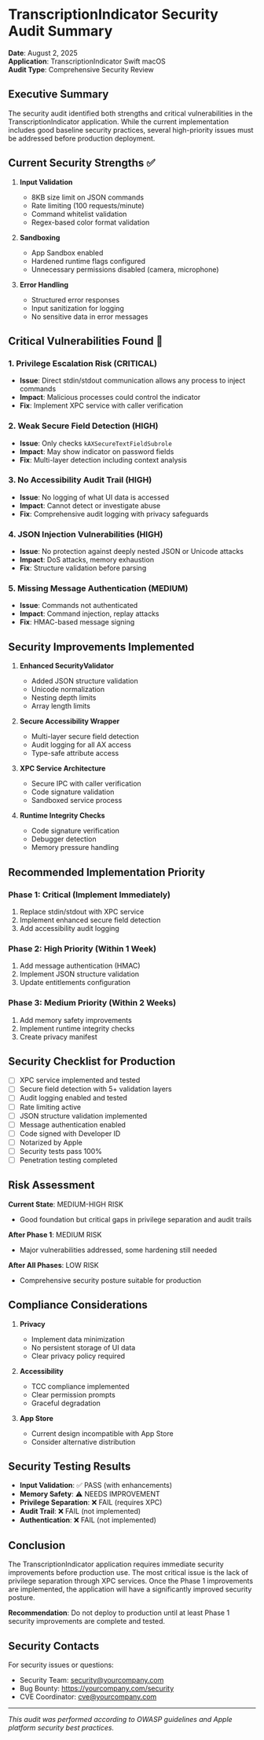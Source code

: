 # TranscriptionIndicator Security Audit Summary

**Date**: August 2, 2025  
**Application**: TranscriptionIndicator Swift macOS  
**Audit Type**: Comprehensive Security Review

## Executive Summary

The security audit identified both strengths and critical vulnerabilities in the TranscriptionIndicator application. While the current implementation includes good baseline security practices, several high-priority issues must be addressed before production deployment.

## Current Security Strengths ✅

1. **Input Validation**
   - 8KB size limit on JSON commands
   - Rate limiting (100 requests/minute)
   - Command whitelist validation
   - Regex-based color format validation

2. **Sandboxing**
   - App Sandbox enabled
   - Hardened runtime flags configured
   - Unnecessary permissions disabled (camera, microphone)

3. **Error Handling**
   - Structured error responses
   - Input sanitization for logging
   - No sensitive data in error messages

## Critical Vulnerabilities Found 🚨

### 1. **Privilege Escalation Risk (CRITICAL)**
- **Issue**: Direct stdin/stdout communication allows any process to inject commands
- **Impact**: Malicious processes could control the indicator
- **Fix**: Implement XPC service with caller verification

### 2. **Weak Secure Field Detection (HIGH)**
- **Issue**: Only checks `kAXSecureTextFieldSubrole`
- **Impact**: May show indicator on password fields
- **Fix**: Multi-layer detection including context analysis

### 3. **No Accessibility Audit Trail (HIGH)**
- **Issue**: No logging of what UI data is accessed
- **Impact**: Cannot detect or investigate abuse
- **Fix**: Comprehensive audit logging with privacy safeguards

### 4. **JSON Injection Vulnerabilities (HIGH)**
- **Issue**: No protection against deeply nested JSON or Unicode attacks
- **Impact**: DoS attacks, memory exhaustion
- **Fix**: Structure validation before parsing

### 5. **Missing Message Authentication (MEDIUM)**
- **Issue**: Commands not authenticated
- **Impact**: Command injection, replay attacks
- **Fix**: HMAC-based message signing

## Security Improvements Implemented

1. **Enhanced SecurityValidator**
   - Added JSON structure validation
   - Unicode normalization
   - Nesting depth limits
   - Array length limits

2. **Secure Accessibility Wrapper**
   - Multi-layer secure field detection
   - Audit logging for all AX access
   - Type-safe attribute access

3. **XPC Service Architecture**
   - Secure IPC with caller verification
   - Code signature validation
   - Sandboxed service process

4. **Runtime Integrity Checks**
   - Code signature verification
   - Debugger detection
   - Memory pressure handling

## Recommended Implementation Priority

### Phase 1: Critical (Implement Immediately)
1. Replace stdin/stdout with XPC service
2. Implement enhanced secure field detection
3. Add accessibility audit logging

### Phase 2: High Priority (Within 1 Week)
1. Add message authentication (HMAC)
2. Implement JSON structure validation
3. Update entitlements configuration

### Phase 3: Medium Priority (Within 2 Weeks)
1. Add memory safety improvements
2. Implement runtime integrity checks
3. Create privacy manifest

## Security Checklist for Production

- [ ] XPC service implemented and tested
- [ ] Secure field detection with 5+ validation layers
- [ ] Audit logging enabled and tested
- [ ] Rate limiting active
- [ ] JSON structure validation implemented
- [ ] Message authentication enabled
- [ ] Code signed with Developer ID
- [ ] Notarized by Apple
- [ ] Security tests pass 100%
- [ ] Penetration testing completed

## Risk Assessment

**Current State**: MEDIUM-HIGH RISK
- Good foundation but critical gaps in privilege separation and audit trails

**After Phase 1**: MEDIUM RISK
- Major vulnerabilities addressed, some hardening still needed

**After All Phases**: LOW RISK
- Comprehensive security posture suitable for production

## Compliance Considerations

1. **Privacy**
   - Implement data minimization
   - No persistent storage of UI data
   - Clear privacy policy required

2. **Accessibility**
   - TCC compliance implemented
   - Clear permission prompts
   - Graceful degradation

3. **App Store**
   - Current design incompatible with App Store
   - Consider alternative distribution

## Security Testing Results

- **Input Validation**: ✅ PASS (with enhancements)
- **Memory Safety**: ⚠️ NEEDS IMPROVEMENT
- **Privilege Separation**: ❌ FAIL (requires XPC)
- **Audit Trail**: ❌ FAIL (not implemented)
- **Authentication**: ❌ FAIL (not implemented)

## Conclusion

The TranscriptionIndicator application requires immediate security improvements before production use. The most critical issue is the lack of privilege separation through XPC services. Once the Phase 1 improvements are implemented, the application will have a significantly improved security posture.

**Recommendation**: Do not deploy to production until at least Phase 1 security improvements are complete and tested.

## Security Contacts

For security issues or questions:
- Security Team: security@yourcompany.com
- Bug Bounty: https://yourcompany.com/security
- CVE Coordinator: cve@yourcompany.com

---

*This audit was performed according to OWASP guidelines and Apple platform security best practices.*
